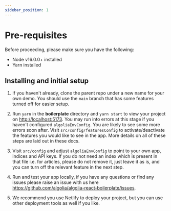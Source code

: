 ```yaml
---
sidebar_position: 1
---
```


# Pre-requisites

Before proceeding, please make sure you have the following:

- Node v16.0.0+ installed
- Yarn installed

## Installing and initial setup

1. If you haven't already, clone the parent repo under a new name for your own demo. You should use the `main` branch that has some features turned off for easier setup.

2. Run `yarn` in the **boilerplate** directory and `yarn start` to view your project on [http://localhost:5173](http://localhost:5173/).
   You may run into errors at this stage if you haven't configured `algoliaEnvConfig`. You are likely to see some more errors soon after. Visit `src/config/featuresConfig` to activate/deactivate the features you would like to see in the app.
   More details on all of these steps are laid out in these docs.

3. Visit `src/config` and adjust `algoliaEnvConfig` to point to your own app, indices and API keys. If you do not need an index which is present in that file i.e. for articles, please do not remove it, just leave it as is, and you can turn off the relevant feature in the next step.

4. Run and test your app locally, if you have any questions or find any issues please raise an issue with us here https://github.com/algolia/algolia-react-boilerplate/issues.

5. We recommend you use Netlify to deploy your project, but you can use other deployment tools as well if you like.
